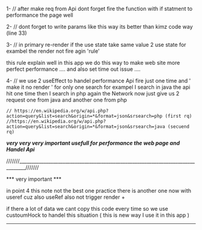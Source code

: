 1- // after make req from Api dont forget fire the function with if statment to performance the page well 

 2- // dont forget to write params like this way its better than kimz code way  (line 33) 

3- // in primary re-render if the use state take same value 2 use state for exambel the render not fire agin 'rule' 

this rule explain well in this app we do this way to make web site more perfect performance .... 
and also set time out issue ....


 4- //  we use 2 useEffect to handel performance Api fire just one time and ' make it no render '  for only one search for exampel I search in java the api hit one time 
     then I search in php again the Network now just give us 2 request one from java and another one from php  

    // https://en.wikipedia.org/w/api.php?action=query&list=search&origin=*&format=json&srsearch=php (first rq) 
    //https://en.wikipedia.org/w/api.php?action=query&list=search&origin=*&format=json&srsearch=java (secuend rq)
 
***very very very important usefull for performance the web page and Handel Api***   

///////_________________________________________________________________________________/////// 



 *** very important ***

in point 4 this note not the best one practice there is another one now with useref cuz also useRef also not trigger render + 

if there a lot of data we cant copy this code every time so we use custoumHock to handel this situation ( this is new way I use it in this app ) 

_________________________________________________________________________________________________________________________________________________


